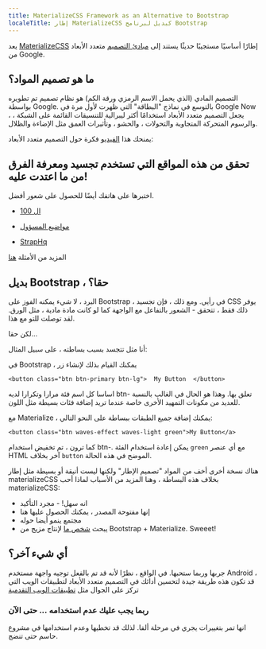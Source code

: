 ```yaml
---
title: MaterializeCSS Framework as an Alternative to Bootstrap
localeTitle: إطار MaterializeCSS كبديل لبرنامج Bootstrap
---
```

يعد [MaterializeCSS](http://materializecss.com/) إطارًا أساسيًا مستجيبًا حديثًا يستند إلى [مبادئ التصميم](https://www.google.com/design/spec/material-design/introduction.html) متعدد الأبعاد من Google.

## ما هو تصميم المواد؟

التصميم المادي (الذي يحمل الاسم الرمزي ورقة الكم) هو نظام تصميم تم تطويره بواسطة Google. بالتوسع في نماذج "البطاقة" التي ظهرت لأول مرة في Google Now ، يجعل التصميم متعدد الأبعاد استخدامًا أكثر ليبرالية للتنسيقات القائمة على الشبكة ، والرسوم المتحركة المتجاوبة والتحولات ، والحشو ، وتأثيرات العمق مثل الإضاءة والظلال.

يمنحك هذا [الفيديو](https://www.youtube.com/watch?v=Q8TXgCzxEnw) فكرة حول التصميم متعدد الأبعاد:

## تحقق من هذه المواقع التي تستخدم تجسيد ومعرفة الفرق من ما اعتدت عليه!

اختبرها على هاتفك أيضًا للحصول على شعور أفضل.

*   [ال 100](https://www.100xp.io/)
    
*   [مواضيع المسؤول](http://demo.geekslabs.com/materialize/v2.1/)
    
*   [StrapHq](http://www.straphq.com/)
    

المزيد من الأمثلة [هنا](http://materializecss.com/showcase.html)

## بديل Bootstrap ، حقا؟

البرد ، لا شيء يمكنه الفوز على Bootstrap ، في رأيي. ومع ذلك ، فإن تجسيد CSS يوفر ذلك فقط ، تتحقق - الشعور بالتفاعل مع الواجهة كما لو كانت مادة مادية ، مثل الورق. لقد توصلت للتو مع هذا.

لكن حقا…

أنا مثل تتجسد بسبب بساطته ، على سبيل المثال:

في Bootstrap ، يمكنك القيام بذلك لإنشاء زر

 `<button class="btn btn-primary btn-lg"> 
 My Button 
 </button> 
` 

اساسا كل اسم فئة مرارا وتكرارا لديه btn- تعلق بها. وهذا هو الحال في الغالب بالنسبة للعديد من مكونات التمهيد الأخرى خاصة عندما تريد إضافة فئات بسيطة مثل اللون.

مع Materialize ، يمكنك إضافة جميع الطبقات ببساطة على النحو التالي:

 `<button class="btn waves-effect waves-light green">My Button</a> 
` 

كما ترون ، تم تخفيض استخدام btn-. يمكن إعادة استخدام الفئة `green` مع أي عنصر HTML آخر بخلاف `button` الموضح في هذه الحالة.

هناك نسخة أخرى أخف من المواد "تصميم الإطار" ولكنها ليست أنيقة أو بسيطة مثل إطار materializeCSS بخلاف هذه البساطة ، وهنا المزيد من الأسباب لماذا أحب materializeCSS:

*   انه سهل! - مجرد التأكيد
*   إنها مفتوحة المصدر ، يمكنك الحصول عليها هنا
*   مجتمع ينمو أيضا حوله
*   يبحث [شخص ما](http://fezvrasta.github.io/bootstrap-material-design/) لإنتاج مزيج من Bootstrap + Materialize. Sweeet!

## أي شيء آخر؟

جربها وربما ستحبها. في الواقع ، نظرًا لأنه قد تم بالفعل توجيه واجهة مستخدم Android ، قد تكون هذه طريقة جيدة لتحسين أدائك في التصميم متعدد الأبعاد لتطبيقات الويب التي تركز على الجوال مثل [تطبيقات الويب التقدمية](https://developers.google.com/web/fundamentals/getting-started/your-first-progressive-web-app/#what-will-you-learn)

### ربما يجب عليك عدم استخدامه ... حتى الآن

انها تمر بتغييرات يجري في مرحلة ألفا. لذلك قد تخطيها وعدم استخدامها في مشروع حاسم حتى تنضج.